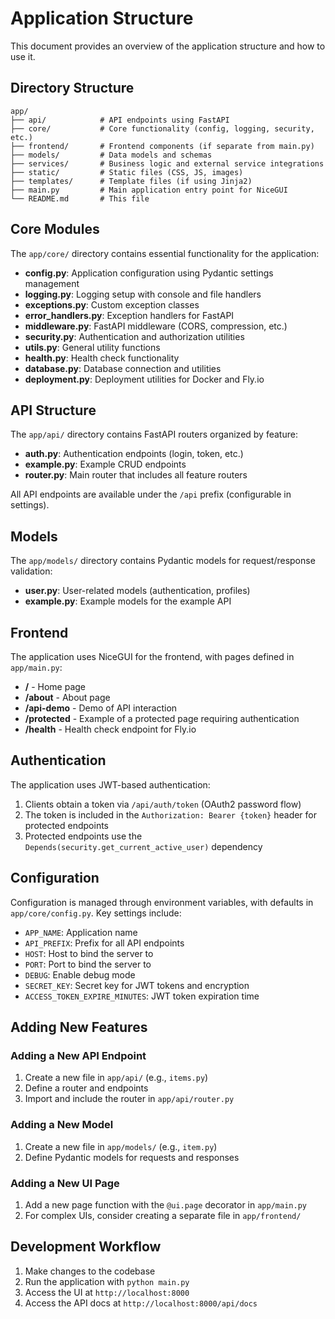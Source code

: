 # Application Structure

This document provides an overview of the application structure and how to use it.

## Directory Structure

```
app/
├── api/            # API endpoints using FastAPI
├── core/           # Core functionality (config, logging, security, etc.)
├── frontend/       # Frontend components (if separate from main.py)
├── models/         # Data models and schemas
├── services/       # Business logic and external service integrations
├── static/         # Static files (CSS, JS, images)
├── templates/      # Template files (if using Jinja2)
├── main.py         # Main application entry point for NiceGUI
└── README.md       # This file
```

## Core Modules

The `app/core/` directory contains essential functionality for the application:

- **config.py**: Application configuration using Pydantic settings management
- **logging.py**: Logging setup with console and file handlers
- **exceptions.py**: Custom exception classes
- **error_handlers.py**: Exception handlers for FastAPI
- **middleware.py**: FastAPI middleware (CORS, compression, etc.)
- **security.py**: Authentication and authorization utilities
- **utils.py**: General utility functions
- **health.py**: Health check functionality
- **database.py**: Database connection and utilities
- **deployment.py**: Deployment utilities for Docker and Fly.io

## API Structure

The `app/api/` directory contains FastAPI routers organized by feature:

- **auth.py**: Authentication endpoints (login, token, etc.)
- **example.py**: Example CRUD endpoints
- **router.py**: Main router that includes all feature routers

All API endpoints are available under the `/api` prefix (configurable in settings).

## Models

The `app/models/` directory contains Pydantic models for request/response validation:

- **user.py**: User-related models (authentication, profiles)
- **example.py**: Example models for the example API

## Frontend

The application uses NiceGUI for the frontend, with pages defined in `app/main.py`:

- **/** - Home page
- **/about** - About page
- **/api-demo** - Demo of API interaction
- **/protected** - Example of a protected page requiring authentication
- **/health** - Health check endpoint for Fly.io

## Authentication

The application uses JWT-based authentication:

1. Clients obtain a token via `/api/auth/token` (OAuth2 password flow)
2. The token is included in the `Authorization: Bearer {token}` header for protected endpoints
3. Protected endpoints use the `Depends(security.get_current_active_user)` dependency

## Configuration

Configuration is managed through environment variables, with defaults in `app/core/config.py`.
Key settings include:

- `APP_NAME`: Application name
- `API_PREFIX`: Prefix for all API endpoints
- `HOST`: Host to bind the server to
- `PORT`: Port to bind the server to
- `DEBUG`: Enable debug mode
- `SECRET_KEY`: Secret key for JWT tokens and encryption
- `ACCESS_TOKEN_EXPIRE_MINUTES`: JWT token expiration time

## Adding New Features

### Adding a New API Endpoint

1. Create a new file in `app/api/` (e.g., `items.py`)
2. Define a router and endpoints
3. Import and include the router in `app/api/router.py`

### Adding a New Model

1. Create a new file in `app/models/` (e.g., `item.py`)
2. Define Pydantic models for requests and responses

### Adding a New UI Page

1. Add a new page function with the `@ui.page` decorator in `app/main.py`
2. For complex UIs, consider creating a separate file in `app/frontend/`

## Development Workflow

1. Make changes to the codebase
2. Run the application with `python main.py`
3. Access the UI at `http://localhost:8000`
4. Access the API docs at `http://localhost:8000/api/docs`